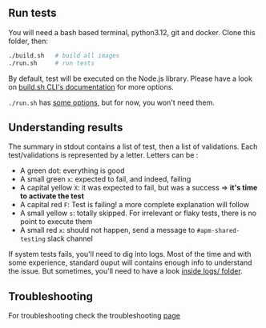 

## Run tests

You will need a bash based terminal, python3.12, git and docker. Clone this folder, then:

```bash
./build.sh   # build all images
./run.sh     # run tests
```

By default, test will be executed on the Node.js library. Please have a look on [build.sh CLI's documentation](./build.md) for more options.

`./run.sh` has [some options](./run.md), but for now, you won't need them.

## Understanding results

The summary in stdout contains a list of test, then a list of validations. Each test/validations is represented by a letter. Letters can be :

* A green dot: everything is good
* A small green `x`: expected to fail, and indeed, failing
* A capital yellow `X`: it was expected to fail, but was a success => **it's time to activate the test**
* A capital red `F`: Test is failing! a more complete explanation will follow
* A small yellow `s`: totally skipped. For irrelevant or flaky tests, there is no point to execute them
* A small red `x`: should not happen, send a message to `#apm-shared-testing` slack channel

If system tests fails, you'll need to dig into logs. Most of the time and with some experience, standard ouput will contains enough info to understand the issue. But sometimes, you'll need to have a look [inside logs/ folder](./logs.md).

## Troubleshooting

For troubleshooting check the troubleshooting [page](./troubleshooting.md)
